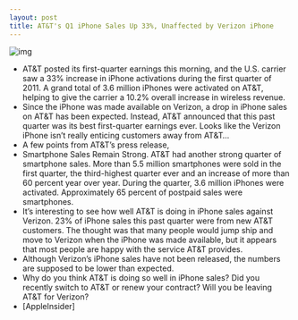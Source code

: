 ```yaml
---
layout: post
title: AT&T's Q1 iPhone Sales Up 33%, Unaffected by Verizon iPhone
---
```

![img](http://media.idownloadblog.com/wp-content/uploads/2011/04/att-with-logo.jpeg)
* AT&T posted its first-quarter earnings this morning, and the U.S. carrier saw a 33% increase in iPhone activations during the first quarter of 2011. A grand total of 3.6 million iPhones were activated on AT&T, helping to give the carrier a 10.2% overall increase in wireless revenue.
* Since the iPhone was made available on Verizon, a drop in iPhone sales on AT&T has been expected. Instead, AT&T announced that this past quarter was its best first-quarter earnings ever. Looks like the Verizon iPhone isn’t really enticing customers away from AT&T…
* A few points from AT&T’s press release,
* Smartphone Sales Remain Strong. AT&T had another strong quarter of smartphone sales. More than 5.5 million smartphones were sold in the first quarter, the third-highest quarter ever and an increase of more than 60 percent year over year. During the quarter, 3.6 million iPhones were activated. Approximately 65 percent of postpaid sales were smartphones.
* It’s interesting to see how well AT&T is doing in iPhone sales against Verizon. 23% of iPhone sales this past quarter were from new AT&T customers. The thought was that many people would jump ship and move to Verizon when the iPhone was made available, but it appears that most people are happy with the service AT&T provides.
* Although Verizon’s iPhone sales have not been released, the numbers are supposed to be lower than expected.
* Why do you think AT&T is doing so well in iPhone sales? Did you recently switch to AT&T or renew your contract? Will you be leaving AT&T for Verizon?
* [AppleInsider]


